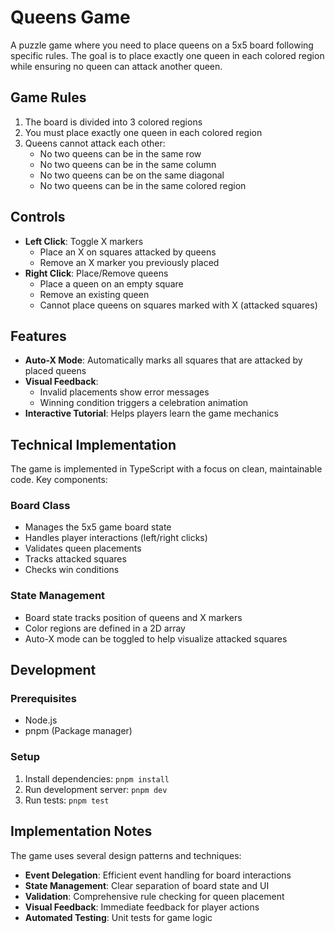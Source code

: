 # Queens Game

A puzzle game where you need to place queens on a 5x5 board following specific rules. The goal is to place exactly one queen in each colored region while ensuring no queen can attack another queen.

## Game Rules

1. The board is divided into 3 colored regions
2. You must place exactly one queen in each colored region
3. Queens cannot attack each other:
   - No two queens can be in the same row
   - No two queens can be in the same column
   - No two queens can be on the same diagonal
   - No two queens can be in the same colored region

## Controls

- **Left Click**: Toggle X markers
  - Place an X on squares attacked by queens
  - Remove an X marker you previously placed
- **Right Click**: Place/Remove queens
  - Place a queen on an empty square
  - Remove an existing queen
  - Cannot place queens on squares marked with X (attacked squares)

## Features

- **Auto-X Mode**: Automatically marks all squares that are attacked by placed queens
- **Visual Feedback**: 
  - Invalid placements show error messages
  - Winning condition triggers a celebration animation
- **Interactive Tutorial**: Helps players learn the game mechanics

## Technical Implementation

The game is implemented in TypeScript with a focus on clean, maintainable code. Key components:

### Board Class
- Manages the 5x5 game board state
- Handles player interactions (left/right clicks)
- Validates queen placements
- Tracks attacked squares
- Checks win conditions

### State Management
- Board state tracks position of queens and X markers
- Color regions are defined in a 2D array
- Auto-X mode can be toggled to help visualize attacked squares

## Development

### Prerequisites
- Node.js
- pnpm (Package manager)

### Setup
1. Install dependencies: `pnpm install`
2. Run development server: `pnpm dev`
3. Run tests: `pnpm test`

## Implementation Notes

The game uses several design patterns and techniques:
- **Event Delegation**: Efficient event handling for board interactions
- **State Management**: Clear separation of board state and UI
- **Validation**: Comprehensive rule checking for queen placement
- **Visual Feedback**: Immediate feedback for player actions
- **Automated Testing**: Unit tests for game logic